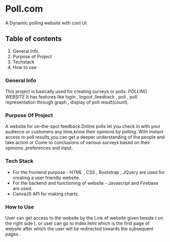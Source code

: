 # Poll.com
A Dynamic polling website with cool UI.

## Table of contents
1. General Info 
2. Purpose of Project
3. Techstack
4. How to use 
 
### General Info
This project is basically used for creating surveys or polls.
*POLLING WEBSITE* It has features like login , logout ,feedback , poll , poll representation through 
graph , display of poll result(count).

### Purpose  Of Project
A website for on-the-spot feedback.Online polls let you check in with your
audience or customers any time,know their opinions by polling.
With instant access to poll results,you can get a deeper understanding
of the people and take action or Come to conclusions of various surveys
based on their opinions ,preferences and input.


### Tech Stack
* For the frontend purpose - HTML , CSS , Bootstrap , JQuery are used for creating a user friendly website.
* For the backend and functioning  of website - Javascript  and Firebase are used.
* CanvaJS API  for making charts.

### How to Use 
User can get access to the website by the Link of website  given beside ( on the right side ).
or user  can go to index.html which is the first page of website 
after which  the user will be redirected towards the  subsequent pages .







